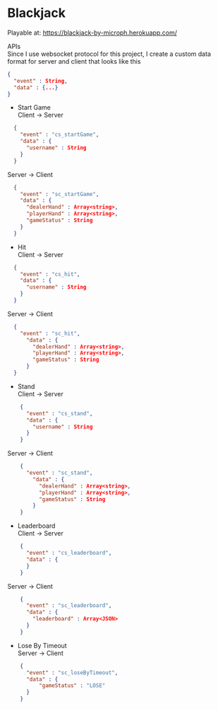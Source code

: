 # Blackjack

Playable at: https://blackjack-by-microph.herokuapp.com/
  
APIs<br/>
Since I use websocket protocol for this project, I create a custom data format for server and client that looks like this
```json
{
  "event" : String,
  "data" : {...}
}
```

- Start Game<br/>
Client -> Server
```json
  {
    "event" : "cs_startGame",
    "data" : {
      "username" : String
    }
  }
```
Server -> Client
```json
  {
    "event" : "sc_startGame",
    "data" : {
      "dealerHand" : Array<string>,
      "playerHand" : Array<string>,
      "gameStatus" : String
    }
  }
```
  
- Hit<br/>
Client -> Server
```json
  {
    "event" : "cs_hit",
    "data" : {
      "username" : String
    }
  }
```
Server -> Client
```json
  {
    "event" : "sc_hit",
      "data" : {
        "dealerHand" : Array<string>,
        "playerHand" : Array<string>,
        "gameStatus" : String
      }
  }
```

- Stand<br/>
Client -> Server
```json
    {
      "event" : "cs_stand",
      "data" : {
        "username" : String
      }
    }
``` 
Server -> Client
```json
    {
      "event" : "sc_stand",
        "data" : {
          "dealerHand" : Array<string>,
          "playerHand" : Array<string>,
          "gameStatus" : String
        }
    }
```
 
- Leaderboard<br/>
Client -> Server
```json
    {
      "event" : "cs_leaderboard",
      "data" : {
      }
    }
```
Server -> Client
```json
    {
      "event" : "sc_leaderboard",
      "data" : {
        "leaderboard" : Array<JSON>
      }
    }
```
- Lose By Timeout<br/>
Server -> Client
```json
    {
      "event" : "sc_loseByTimeout",
      "data" : {
          "gameStatus" : "LOSE"
      }
    }
```
